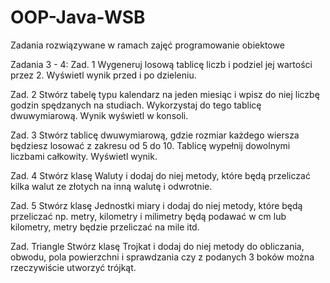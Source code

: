 # OOP-Java-WSB
Zadania rozwiązywane w ramach zajęć programowanie obiektowe

Zadania 3 - 4:
Zad. 1 
Wygeneruj losową tablicę liczb i podziel jej wartości przez 2. Wyświetl wynik przed i po dzieleniu. 

Zad. 2 
Stwórz tabelę typu kalendarz na jeden miesiąc i wpisz do niej liczbę godzin spędzanych na studiach. Wykorzystaj do tego tablicę dwuwymiarową. Wynik wyświetl w konsoli. 

Zad. 3 
Stwórz tablicę dwuwymiarową, gdzie rozmiar każdego wiersza będziesz losować z zakresu od 5 do 10. Tablicę wypełnij dowolnymi liczbami całkowity. Wyświetl wynik.

Zad. 4 
Stwórz klasę Waluty i dodaj do niej metody, które będą przeliczać kilka walut ze złotych na inną walutę i odwrotnie. 

Zad. 5 
Stwórz klasę Jednostki miary i dodaj do niej metody, które będą przeliczać np. metry, kilometry i milimetry będą podawać w cm lub kilometry, metry będzie przeliczać na mile itd. 

Zad. Triangle
Stwórz klasę Trojkat i dodaj do niej metody do obliczania, obwodu, pola powierzchni i sprawdzania czy z podanych 3 boków można rzeczywiście utworzyć trójkąt. 
